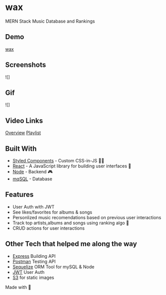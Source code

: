# wax

MERN Stack Music Database and Rankings

## Demo

[wax](https://github.com/riqs07)

## Screenshots
![]

## Gif

![]

## Video Links

[Overview](https://youtube.com/riqs07)
[Playlist](https://youtube.com/riqs07)



## Built With

- [Styled Components](https://styled-components.com/) - Custom CSS-in-JS 💅🏽
- [React](https://reactjs.org/) - A JavaScript library for building user interfaces 👗
- [Node](https://nodejs.org/en/) - Backend 🎮
- [mqSQL](https://www.mysql.com/) - Database

## Features

- User Auth with JWT
- See likes/favorites for albums & songs
- Personlized music recomendations based on previous user interactions
- Track top artists,albums and songs using ranking algo 🤖 
- CRUD actions for user interactions 

## Other Tech that helped me along the way 
- [Express](https://expressjs.com/) Building API
- [Postman](https://www.postman.com/) Testing API
- [Sequelize](https://sequelize.org/) ORM Tool for mySQL & Node
- [JWT](https://jwt.io/) User Auth
- [S3](https://aws.amazon.com/s3/) for static images



Made with 🎵 